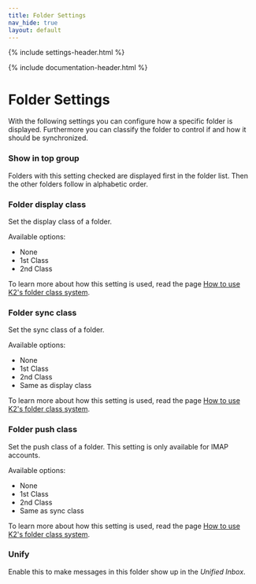 ```yaml
---
title: Folder Settings
nav_hide: true
layout: default
---
```


{% include settings-header.html %}

{% include documentation-header.html %}

# Folder Settings

With the following settings you can configure how a specific folder is displayed. Furthermore you can classify the folder to control if and how it should be synchronized.


### Show in top group
Folders with this setting checked are displayed first in the folder list. Then the other folders follow in alphabetic order.

### Folder display class
Set the display class of a folder.

Available options:

* None
* 1st Class
* 2nd Class

To learn more about how this setting is used, read the page [How to use K2's folder class system](WorkingWithClasses).

### Folder sync class
Set the sync class of a folder.

Available options:

* None
* 1st Class
* 2nd Class
* Same as display class

To learn more about how this setting is used, read the page [How to use K2's folder class system](WorkingWithClasses).

### Folder push class
Set the push class of a folder. This setting is only available for IMAP accounts.

Available options:

* None
* 1st Class
* 2nd Class
* Same as sync class

To learn more about how this setting is used, read the page [How to use K2's folder class system](WorkingWithClasses).

### Unify
Enable this to make messages in this folder show up in the *Unified Inbox*.
